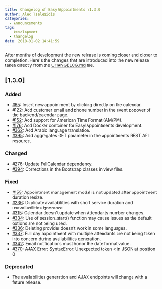 ```yaml
---
title: Changelog of Easy!Appointments v1.3.0
author: Alex Tselegidis
categories:
  - Announcements
tags:
  - Development
  - Changelog
date: 2018-01-02 14:41:59
---
```


After months of development the new release is coming closer and closer to completion. Here's the changes that are introduced into the new release taken directly from the [CHANGELOG.md](https://github.com/alextselegidis/easyappointments/blob/1.3.0-alpha.1/CHANGELOG.md) file. 

## [1.3.0]

### Added 

- [#65](https://github.com/alextselegidis/easyappointments/issues/65): Insert new appointment by clicking directly on the calendar.
- [#122](https://github.com/alextselegidis/easyappointments/issues/122): Add customer email and phone number in the event popover of the backend/calendar page.
- [#152](https://github.com/alextselegidis/easyappointments/issues/152): Add support for American Time Format (AM/PM).
- [#176](https://github.com/alextselegidis/easyappointments/issues/176): Add Docker container for Easy!Appointments development.
- [#362](https://github.com/alextselegidis/easyappointments/issues/362): Add Arabic language translation.
- [#395](https://github.com/alextselegidis/easyappointments/issues/395): Add aggregates GET parameter in the appointments REST API resource.

### Changed 

- [#276](https://github.com/alextselegidis/easyappointments/issues/276): Update FullCalendar dependency.
- [#394](https://github.com/alextselegidis/easyappointments/issues/394): Corrections in the Bootstrap classes in view files.

### Fixed

- [#155](https://github.com/alextselegidis/easyappointments/issues/155): Appointment management modal is not updated after appointment duration resize.
- [#236](https://github.com/alextselegidis/easyappointments/issues/236): Duplicate availabilities with short service duration and unavailabilities ignorance. 
- [#315](https://github.com/alextselegidis/easyappointments/issues/315): Calendar doesn't update when Attendants number changes. 
- [#334](https://github.com/alextselegidis/easyappointments/issues/334): Use of session_start() function may cause issues as the default options are not being used.
- [#336](https://github.com/alextselegidis/easyappointments/issues/336): Deleting provider doesn't work in some languages.
- [#337](https://github.com/alextselegidis/easyappointments/issues/337): Full day appointment with multiple attendants are not being taken into concern during availabilities generation.
- [#342](https://github.com/alextselegidis/easyappointments/issues/342): Email notifications must honor the date format value.
- [#370](https://github.com/alextselegidis/easyappointments/issues/370): AJAX Error: SyntaxError: Unexpected token < in JSON at position 0

### Deprecated

- The availabilities generation and AJAX endpoints will change with a future release.
